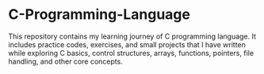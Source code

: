 # C-Programming-Language
This repository contains my learning journey of C programming language. It includes practice codes, exercises, and small projects that I have written while exploring C basics, control structures, arrays, functions, pointers, file handling, and other core concepts.
